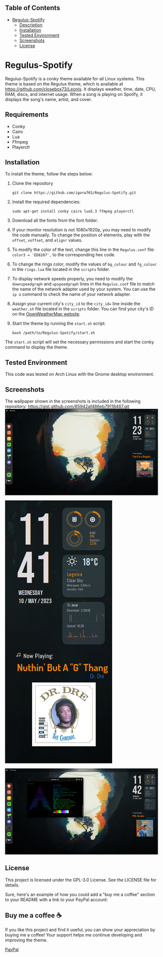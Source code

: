 ## Table of Contents
- [Regulus-Spotify](#regulus-spotify)
  - [Description](#description)
  - [Installation](#installation)
  - [Tested Environment](#tested-environment)
  - [Screenshots](#screenshots)
  - [License](#license)


# Regulus-Spotify

Regulus-Spotify is a conky theme available for all Linux systems. This theme is based on the Regulus theme, which is available at https://github.com/closebox73/Leonis. It displays weather, time, date, CPU, RAM, discs, and internet usage. When a song is playing on Spotify, it displays the song's name, artist, and cover.

## Requirements
- Conky
- Cairo
- Lua
- Ffmpeg
- Playerctl

## Installation

To install the theme, follow the steps below:

1. Clone the repository
   ```
   git clone https://github.com/igorw765/Regulus-Spotify.git
   ```

2. Install the required dependencies:
   ```
   sudo apt-get install conky cairo lua5.3 ffmpeg playerctl
   ```

3. Download all the fonts from the font folder.

4. If your monitor resolution is not 1080x1920p, you may need to modify the code manually. To change the position of elements, play with the `offset`, `voffset`, and `alignr` values.

5. To modify the color of the text, change this line in the `Regulus.conf` file: `color3 = 'ED8207',` to the corresponding hex code.

6. To change the rings color, modify the values of `bg_colour` and `fg_colour` in the `rings.lua` file located in the `scripts` folder.

7. To display network speeds properly, you need to modify the `downspeedgraph` and `upspeedgraph` lines in the `Regulus.conf` file to match the name of the network adapter used by your system. You can use the `ip a` command to check the name of your network adapter.

8. Assign your current city's `city_id` to the `city_id=` line inside the `weather.sh` file located in the `scripts` folder. You can find your city's ID on the [OpenWeatherMap website](https://openweathermap.org/).

9. Start the theme by running the `start.sh` script:
   ```
   bash /path/to/Regulus-Spotify/start.sh
   ```

The `start.sh` script will set the necessary permissions and start the conky command to display the theme.

## Tested Environment
This code was tested on Arch Linux with the Gnome desktop environment.

## Screenshots
The wallpaper shown in the screenshots is included in the following repository: https://gist.github.com/85942af486eb79118467.git
![Regulus-Spotify Screenshot 1](/screenshots/screenshot1.png)

![Regulus-Spotify Screenshot 2](/screenshots/screenshot2.png)

![Regulus-Spotify Screenshot 3](/screenshots/screenshot3.png)

## License
This project is licensed under the GPL-3.0 License. See the LICENSE file for details.

Sure, here's an example of how you could add a "buy me a coffee" section to your README with a link to your PayPal account:

## Buy me a coffee ☕️

If you like this project and find it useful, you can show your appreciation by buying me a coffee! Your support helps me continue developing and improving the theme.

[PayPal](https://www.paypal.me/IgorWroblewski05)
